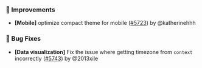 ### 🚀 Improvements

- **[Mobile]** optimize compact theme for mobile ([#5723](https://github.com/nocobase/nocobase/pull/5723)) by @katherinehhh

### 🐛 Bug Fixes

- **[Data visualization]** Fix the issue where getting timezone from `context` incorrectly ([#5743](https://github.com/nocobase/nocobase/pull/5743)) by @2013xile

